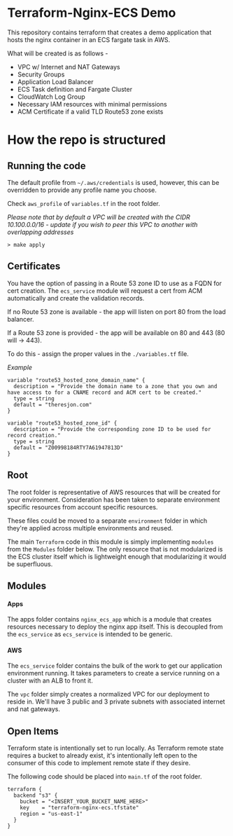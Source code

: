 # Terraform-Nginx-ECS Demo
This repository contains terraform that creates a demo application that hosts the nginx container in an ECS fargate task in AWS. 

What will be created is as follows - 
- VPC w/ Internet and NAT Gateways
- Security Groups
- Application Load Balancer
- ECS Task definition and Fargate Cluster
- CloudWatch Log Group
- Necessary IAM resources with minimal permissions
- ACM Certificate if a valid TLD Route53 zone exists

# How the repo is structured

## Running the code
The default profile from `~/.aws/credentials` is used, however, this can be overridden to provide any profile name you choose. 

Check `aws_profile` of `variables.tf` in the root folder.

*Please note that by default a VPC will be created with the CIDR 10.100.0.0/16 -  update if you wish to peer this VPC to another with overlapping addresses*

    > make apply

## Certificates
You have the option of passing in a Route 53 zone ID to use as a FQDN for cert creation. The `ecs_service` module will request a cert from ACM automatically and create the validation records. 

If no Route 53 zone is available - the app will listen on port 80 from the load balancer.

If a Route 53 zone is provided - the app will be available on 80 and 443 (80 will -> 443).

To do this - assign the proper values in the `./variables.tf` file.

*Example*

```
variable "route53_hosted_zone_domain_name" {
  description = "Provide the domain name to a zone that you own and have access to for a CNAME record and ACM cert to be created."
  type = string
  default = "theresjon.com"
}

variable "route53_hosted_zone_id" {
  description = "Provide the corresponding zone ID to be used for record creation."
  type = string
  default = "Z00998184RTY7A61947813D"
}
```

## Root
The root folder is representative of AWS resources that will be created for your environment. Consideration has been taken to separate environment specific resources from account specific resources.

These files could be moved to a separate `environment` folder in which they're applied across multiple environments and reused.

The main `Terraform` code in this module is simply implementing `modules` from the `Modules` folder below. The only resource that is not modularized is the ECS cluster itself which is lightweight enough that modularizing it would be superfluous. 

## Modules

#### Apps
The apps folder contains `nginx_ecs_app` which is a module that creates resources necessary to deploy the nginx app itself. This is decoupled from the `ecs_service` as `ecs_service` is intended to be generic.

#### AWS
The `ecs_service` folder contains the bulk of the work to get our application environment running. It takes parameters to create a service running on a cluster with an ALB to front it. 

The `vpc` folder simply creates a normalized VPC for our deployment to reside in. We'll have 3 public and 3 private subnets with associated internet and nat gateways.

## Open Items
Terraform state is intentionally set to run locally. As Terraform remote state requires a bucket to already exist, it's intentionally left open to the consumer of this code to implement remote state if they desire. 

The following code should be placed into `main.tf` of the root folder. 

```
terraform {
  backend "s3" {
    bucket = "<INSERT_YOUR_BUCKET_NAME_HERE>"
    key    = "terraform-nginx-ecs.tfstate"
    region = "us-east-1"
  }
}
```
